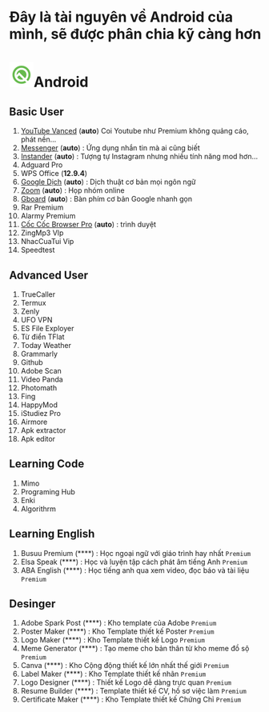 # Đây là tài nguyên về Android của mình, sẽ được phân chia kỹ càng hơn

# ![android_q_logo.png](https://raw.githubusercontent.com/Zenfection/Image/master/2020/11/27-08-55-37-android_q_logo.png)Android

## Basic User

1. [YouTube Vanced](https://vancedapp.com/) (**auto**) Coi Youtube như Premium không quảng cáo, phát nền...
2. [Messenger](https://play.google.com/store/apps/details?id=com.facebook.orca) (**auto**) : Ứng dụng nhắn tin mà ai cũng biết
3. [Instander](https://thedise.me/instander/) (**auto**) : Tượng tự Instagram nhưng nhiều tính năng mod hơn...
4. Adguard Pro
5. WPS Office (**12.9.4**)
6. [Google Dịch](https://play.google.com/store/apps/details?id=com.google.android.apps.translate) (**auto**) : Dịch thuật cơ bản mọi ngôn ngữ
7. [Zoom](https://play.google.com/store/apps/details?id=us.zoom.videomeetings) (**auto**) : Họp nhóm online
8. [Gboard](https://play.google.com/store/apps/details?id=com.google.android.inputmethod.latin) (**auto**) : Bàn phím cơ bản Google nhanh gọn
9. Rar Premium
10. Alarmy Premium
11. [Cốc Cốc Browser Pro](https://pro.coccoc.com/) (**auto**) : trình duyệt 
12. ZingMp3 VIp
13. NhacCuaTui Vip
14. Speedtest

## Advanced User

1. TrueCaller
2. Termux
3. Zenly
4. UFO VPN
5. ES File Exployer
6. Từ điển TFlat
7. Today Weather
8. Grammarly
9. Github
10. Adobe Scan
11. Video Panda
12. Photomath
13. Fing
14. HappyMod
15. iStudiez Pro
16. Airmore
17. Apk extractor 
18. Apk editor

## Learning Code

1. Mimo
2. Programing Hub
3. Enki
4. Algorithrm

## Learning English

1. Busuu Premium (****) : Học ngoại ngữ với giáo trình hay nhất `Premium`
2. Elsa Speak (****) : Học và luyện tập cách phát âm tiếng Anh `Premium`
3. ABA English (****) : Học tiếng anh qua xem video, đọc báo và tài liệu `Premium`

## Desinger

1. Adobe Spark Post (****) : Kho template của Adobe `Premium`
2. Poster Maker (****) : Kho Template thiết kế  Poster `Premium`
3. Logo Maker (****) : Kho Template thiết kế Logo `Premium`
4. Meme Generator (****) : Tạo meme cho bản thân từ kho meme đồ sộ `Premium`
5. Canva (****) : Kho Cộng động thiết kế lớn nhất thế giới `Premium`
6. Label Maker (****) : Kho Template thiết kế nhãn `Premium`
7. Logo Designer (****) : Thiết kế Logo dễ dàng trực quan `Premium`
8. Resume Builder (****) : Template thiết kế CV, hồ sơ việc làm `Premium`
9. Certificate Maker (****) : Kho Template thiết kế Chứng Chỉ `Premium`